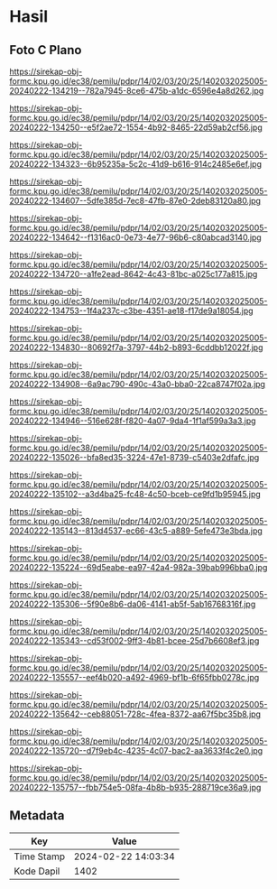 # Hasil

## Foto C Plano

https://sirekap-obj-formc.kpu.go.id/ec38/pemilu/pdpr/14/02/03/20/25/1402032025005-20240222-134219--782a7945-8ce6-475b-a1dc-6596e4a8d262.jpg

https://sirekap-obj-formc.kpu.go.id/ec38/pemilu/pdpr/14/02/03/20/25/1402032025005-20240222-134250--e5f2ae72-1554-4b92-8465-22d59ab2cf56.jpg

https://sirekap-obj-formc.kpu.go.id/ec38/pemilu/pdpr/14/02/03/20/25/1402032025005-20240222-134323--6b95235a-5c2c-41d9-b616-914c2485e6ef.jpg

https://sirekap-obj-formc.kpu.go.id/ec38/pemilu/pdpr/14/02/03/20/25/1402032025005-20240222-134607--5dfe385d-7ec8-47fb-87e0-2deb83120a80.jpg

https://sirekap-obj-formc.kpu.go.id/ec38/pemilu/pdpr/14/02/03/20/25/1402032025005-20240222-134642--f1316ac0-0e73-4e77-96b6-c80abcad3140.jpg

https://sirekap-obj-formc.kpu.go.id/ec38/pemilu/pdpr/14/02/03/20/25/1402032025005-20240222-134720--a1fe2ead-8642-4c43-81bc-a025c177a815.jpg

https://sirekap-obj-formc.kpu.go.id/ec38/pemilu/pdpr/14/02/03/20/25/1402032025005-20240222-134753--1f4a237c-c3be-4351-ae18-f17de9a18054.jpg

https://sirekap-obj-formc.kpu.go.id/ec38/pemilu/pdpr/14/02/03/20/25/1402032025005-20240222-134830--80692f7a-3797-44b2-b893-6cddbb12022f.jpg

https://sirekap-obj-formc.kpu.go.id/ec38/pemilu/pdpr/14/02/03/20/25/1402032025005-20240222-134908--6a9ac790-490c-43a0-bba0-22ca8747f02a.jpg

https://sirekap-obj-formc.kpu.go.id/ec38/pemilu/pdpr/14/02/03/20/25/1402032025005-20240222-134946--516e628f-f820-4a07-9da4-1f1af599a3a3.jpg

https://sirekap-obj-formc.kpu.go.id/ec38/pemilu/pdpr/14/02/03/20/25/1402032025005-20240222-135026--bfa8ed35-3224-47e1-8739-c5403e2dfafc.jpg

https://sirekap-obj-formc.kpu.go.id/ec38/pemilu/pdpr/14/02/03/20/25/1402032025005-20240222-135102--a3d4ba25-fc48-4c50-bceb-ce9fd1b95945.jpg

https://sirekap-obj-formc.kpu.go.id/ec38/pemilu/pdpr/14/02/03/20/25/1402032025005-20240222-135143--813d4537-ec66-43c5-a889-5efe473e3bda.jpg

https://sirekap-obj-formc.kpu.go.id/ec38/pemilu/pdpr/14/02/03/20/25/1402032025005-20240222-135224--69d5eabe-ea97-42a4-982a-39bab996bba0.jpg

https://sirekap-obj-formc.kpu.go.id/ec38/pemilu/pdpr/14/02/03/20/25/1402032025005-20240222-135306--5f90e8b6-da06-4141-ab5f-5ab16768316f.jpg

https://sirekap-obj-formc.kpu.go.id/ec38/pemilu/pdpr/14/02/03/20/25/1402032025005-20240222-135343--cd53f002-9ff3-4b81-bcee-25d7b6608ef3.jpg

https://sirekap-obj-formc.kpu.go.id/ec38/pemilu/pdpr/14/02/03/20/25/1402032025005-20240222-135557--eef4b020-a492-4969-bf1b-6f65fbb0278c.jpg

https://sirekap-obj-formc.kpu.go.id/ec38/pemilu/pdpr/14/02/03/20/25/1402032025005-20240222-135642--ceb88051-728c-4fea-8372-aa67f5bc35b8.jpg

https://sirekap-obj-formc.kpu.go.id/ec38/pemilu/pdpr/14/02/03/20/25/1402032025005-20240222-135720--d7f9eb4c-4235-4c07-bac2-aa3633f4c2e0.jpg

https://sirekap-obj-formc.kpu.go.id/ec38/pemilu/pdpr/14/02/03/20/25/1402032025005-20240222-135757--fbb754e5-08fa-4b8b-b935-288719ce36a9.jpg


## Metadata

| Key        | Value               |
| ---------- | ------------------- |
| Time Stamp | 2024-02-22 14:03:34 |
| Kode Dapil | 1402                |



